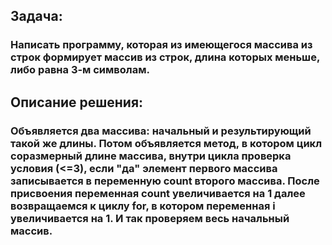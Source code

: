 ## Задача:
### Написать программу, которая из имеющегося массива из строк формирует массив из строк, длина которых меньше, либо равна 3-м символам.
## Описание решения:
### Объявляется два массива: начальный и результирующий такой же длины. Потом объявляется метод, в котором цикл соразмерный длине массива, внутри цикла проверка условия (<=3), если "да" элемент первого массива записывается в переменную count второго массива. После присвоения переменная count увеличивается на 1 далее возвращаемся к циклу for, в котором переменная i увеличивается на 1. И так проверяем весь начальный массив.